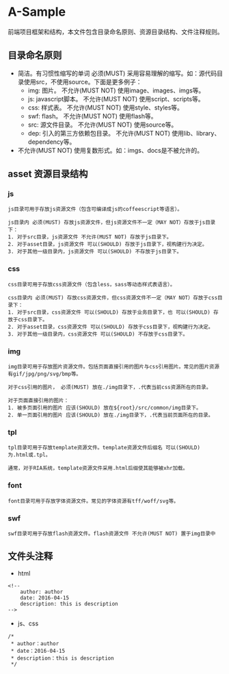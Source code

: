 # A-Sample
前端项目框架和结构，本文件包含目录命名原则、资源目录结构、文件注释规则。

## 目录命名原则

- 简洁。有习惯性缩写的单词 必须(MUST) 采用容易理解的缩写。如：源代码目录使用src，不使用source。下面是更多例子：
	- img: 图片。 不允许(MUST NOT) 使用image、images、imgs等。
	- js: javascript脚本。 不允许(MUST NOT) 使用script、scripts等。
	- css: 样式表。 不允许(MUST NOT) 使用style、styles等。
	- swf: flash。 不允许(MUST NOT) 使用flash等。
	- src: 源文件目录。 不允许(MUST NOT) 使用source等。
	- dep: 引入的第三方依赖包目录。 不允许(MUST NOT) 使用lib、library、dependency等。
- 不允许(MUST NOT) 使用复数形式。如：imgs、docs是不被允许的。

## asset  资源目录结构

### js
	js目录可用于存放js资源文件（包含可编译成js的coffeescript等语言）。
	
	js目录内 必须(MUST) 存放js资源文件，但js资源文件不一定（MAY NOT）存放于js目录下：
	1. 对于src目录，js资源文件 不允许(MUST NOT) 存放于js目录下。
	2. 对于asset目录，js资源文件 可以(SHOULD) 存放于js目录下，视构建行为决定。
	3. 对于其他一级目录内，js资源文件 可以(SHOULD) 不存放于js目录下。
		
### css
	css目录可用于存放css资源文件（包含less，sass等动态样式表语言）。

	css目录内 必须(MUST) 存放css资源文件，但css资源文件不一定（MAY NOT）存放于css目录下：
	1. 对于src目录，css资源文件 可以(SHOULD) 存放于业务目录下，也 可以(SHOULD) 存放于css目录下。
	2. 对于asset目录，css资源文件 可以(SHOULD) 存放于css目录下，视构建行为决定。
	3. 对于其他一级目录内，css资源文件 可以(SHOULD) 不存放于css目录下。
		
### img
	img目录可用于存放图片资源文件。包括页面直接引用的图片与css引用图片。常见的图片资源有gif/jpg/png/svg/bmp等。
		
	对于css引用的图片， 必须(MUST) 放在./img目录下，.代表当前css资源所在的目录。
		
	对于页面直接引用的图片：
	1. 被多页面引用的图片 应该(SHOULD) 放在${root}/src/common/img目录下。
	2. 单一页面引用的图片 应该(SHOULD) 放在./img目录下，.代表当前页面所在的目录。
		
### tpl
	tpl目录可用于存放template资源文件。template资源文件后缀名 可以(SHOULD) 为.html或.tpl。
		
	通常，对于RIA系统，template资源文件采用.html后缀使其能够被xhr加载。
		
### font
	font目录可用于存放字体资源文件。常见的字体资源有tff/woff/svg等。
		
### swf
	swf目录可用于存放flash资源文件。flash资源文件 不允许(MUST NOT) 置于img目录中
		
## 文件头注释
- html
```
<!--
	author: author
	date: 2016-04-15
	description: this is description
-->
```

- js、css
```
/*
 * author：author
 * date：2016-04-15
 * description：this is description
 */
 ```
